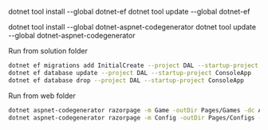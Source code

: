 dotnet tool install --global dotnet-ef
dotnet tool update --global dotnet-ef

dotnet tool install --global dotnet-aspnet-codegenerator
dotnet tool update --global dotnet-aspnet-codegenerator

Run from solution folder 
~~~sh
dotnet ef migrations add InitialCreate --project DAL --startup-project ConsoleApp 
dotnet ef database update --project DAL --startup-project ConsoleApp 
dotnet ef database drop --project DAL --startup-project ConsoleApp  
~~~

Run from web folder
~~~sh
dotnet aspnet-codegenerator razorpage -m Game -outDir Pages/Games -dc AppDbContext -udl --referenceScriptLibraries -f
dotnet aspnet-codegenerator razorpage -m Config -outDir Pages/Configs -dc AppDbContext -udl --referenceScriptLibraries -f
~~~
